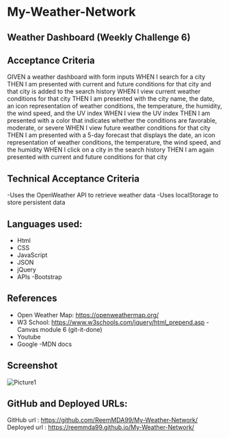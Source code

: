 # My-Weather-Network
## Weather Dashboard (Weekly Challenge 6)

## Acceptance Criteria
GIVEN a weather dashboard with form inputs
WHEN I search for a city
THEN I am presented with current and future conditions for that city and that city is added to the search history
WHEN I view current weather conditions for that city
THEN I am presented with the city name, the date, an icon representation of weather conditions, the temperature, the humidity, the wind speed, and the UV index
WHEN I view the UV index
THEN I am presented with a color that indicates whether the conditions are favorable, moderate, or severe
WHEN I view future weather conditions for that city
THEN I am presented with a 5-day forecast that displays the date, an icon representation of weather conditions, the temperature, the wind speed, and the humidity
WHEN I click on a city in the search history
THEN I am again presented with current and future conditions for that city

## Technical Acceptance Criteria
-Uses the OpenWeather API to retrieve weather data
-Uses localStorage to store persistent data

## Languages used:
- Html
- CSS
- JavaScript
- JSON
- jQuery
- APIs
-Bootstrap

## References

- Open Weather Map: https://openweathermap.org/
- W3 School: https://www.w3schools.com/jquery/html_prepend.asp
-Canvas module 6 (git-it-done)
- Youtube 
- Google
-MDN docs

## Screenshot
![Picture1](https://user-images.githubusercontent.com/94458512/161426291-05cb3c30-ab29-42d0-94b3-8539cbee3c03.png)

## GitHub and Deployed URLs:
GitHub url : https://github.com/ReemMDA99/My-Weather-Network/
Deployed url : https://reemmda99.github.io/My-Weather-Network/

